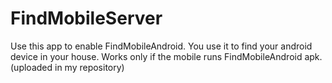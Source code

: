 # FindMobileServer


Use this app to enable FindMobileAndroid.
You use it to find your android device in your house. 
Works only if the mobile runs FindMobileAndroid apk.
(uploaded in my repository)
